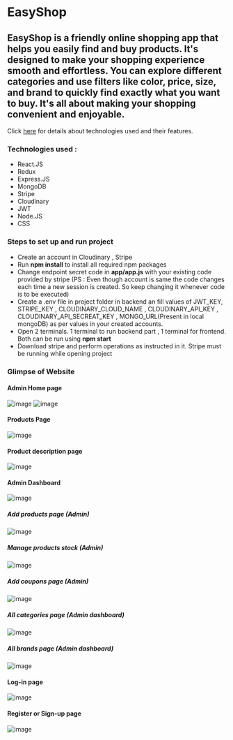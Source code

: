 # EasyShop

## EasyShop is a friendly online shopping app that helps you easily find and buy products. It's designed to make your shopping experience smooth and effortless. You can explore different categories and use filters like color, price, size, and brand to quickly find exactly what you want to buy. It's all about making your shopping convenient and enjoyable.

Click <a href="https://docs.google.com/presentation/d/1YLva10v9jhPlpWXKgxbBNKJ_Y08ItV7l/edit?usp=drive_link&ouid=100759929152238592141&rtpof=true&sd=true" target="_blank">here</a> for details about technologies used and their features. 

### Technologies used : 
<ul>
  <li>React.JS</li>
  <li>Redux</li>
  <li>Express.JS</li>
  <li>MongoDB</li>
  <li>Stripe</li>
  <li>Cloudinary</li>
  <li>JWT</li>
  <li>Node.JS</li>
  <li>CSS</li>
</ul>

### Steps to set up and run project
<ul>
  <li>Create an account in Cloudinary , Stripe</li>
  <li>Run <strong>npm install</strong> to install all required npm packages</li>
  <li>Change endpoint secret code in <strong>app/app.js</strong> with your existing code provided by stripe (PS : Even though account is same the code changes each time a new session is created. So keep changing it whenever code is to be executed)</li>
  <li>Create a .env file in project folder in backend an fill values of JWT_KEY, STRIPE_KEY , CLOUDINARY_CLOUD_NAME , CLOUDINARY_API_KEY , CLOUDINARY_API_SECREAT_KEY , MONGO_URL(Present in local mongoDB) as per values in your created accounts. </li>
  <li>Open 2 terminals. 1 terminal to run backend part , 1 terminal for frontend. Both can be run using <strong>npm start</strong></li>
  <li>Download stripe and perform operations as instructed in it. Stripe must be running while opening project</li>
</ul>

### Glimpse of Website

#### Admin Home page 
![image](https://github.com/VVSD-Charan/EasyShop/assets/105978561/d14c0316-a7d5-4fd0-a650-6e789e47a871)
![image](https://github.com/VVSD-Charan/EasyShop/assets/105978561/49e1f5a8-f06f-4e71-9656-f8f17e852866)

#### Products Page
![image](https://github.com/VVSD-Charan/EasyShop/assets/105978561/3521d354-a6b7-4cc9-85b1-0900b98f3098)

#### Product description page
![image](https://github.com/VVSD-Charan/EasyShop/assets/105978561/6ad409ef-617f-496b-97d4-28cac8de0943)

#### Admin Dashboard

![image](https://github.com/VVSD-Charan/EasyShop/assets/105978561/34b677ea-1549-44bf-a40e-93617e6de05c)

##### Add products page (Admin)

![image](https://github.com/VVSD-Charan/EasyShop/assets/105978561/b5f02e68-6774-4209-b8a6-e20404aa8762)

##### Manage products stock (Admin)

![image](https://github.com/VVSD-Charan/EasyShop/assets/105978561/c2d9298e-849e-42aa-b2a7-f357158b75d9)

##### Add coupons page (Admin)

![image](https://github.com/VVSD-Charan/EasyShop/assets/105978561/86fdf8e9-8a13-4f80-a2c9-0e0577398b9e)

##### All categories page (Admin dashboard)

![image](https://github.com/VVSD-Charan/EasyShop/assets/105978561/fee7f8c3-3d2d-4584-a665-88078d2c1a61)

##### All brands page (Admin dashboard)

![image](https://github.com/VVSD-Charan/EasyShop/assets/105978561/13e38e39-bf3c-4c49-b84b-c0089e3ce9a8)



#### Log-in page
![image](https://github.com/VVSD-Charan/EasyShop/assets/105978561/70008d51-31af-4b16-9275-e3d6f4a01b1d)

#### Register or Sign-up page
![image](https://github.com/VVSD-Charan/EasyShop/assets/105978561/babc78cb-276f-407d-88ff-95f58a6d8e12)




